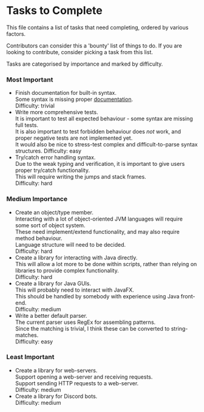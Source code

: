 # Tasks to Complete

This file contains a list of tasks that need completing, ordered by various factors.

Contributors can consider this a 'bounty' list of things to do. If you are looking to contribute, consider picking a task from this list.

Tasks are categorised by importance and marked by difficulty.

### Most Important
- Finish documentation for built-in syntax. \
Some syntax is missing proper [documentation](https://moderocky.gitbook.io/byteskript/). \
Difficulty: trivial
- Write more comprehensive tests. \
It is important to test all expected behaviour - some syntax are missing full tests. \
It is also important to test forbidden behaviour does *not* work, and proper negative tests are not implemented yet. \
It would also be nice to stress-test complex and difficult-to-parse syntax structures.
Difficulty: easy
- Try/catch error handling syntax. \
Due to the weak typing and verification, it is important to give users proper try/catch functionality. \
This will require writing the jumps and stack frames. \
Difficulty: hard

### Medium Importance
- Create an object/type member. \
Interacting with a lot of object-oriented JVM languages will require some sort of object system. \
These need implement/extend functionality, and may also require method behaviour. \
Language structure will need to be decided. \
Difficulty: hard
- Create a library for interacting with Java directly. \
This will allow a lot more to be done within scripts, rather than relying on libraries to provide complex functionality. \
Difficulty: hard
- Create a library for Java GUIs. \
This will probably need to interact with JavaFX. \
This should be handled by somebody with experience using Java front-end. \
Difficulty: medium
- Write a better default parser. \
  The current parser uses RegEx for assembling patterns. \
  Since the matching is trivial, I think these can be converted to string-matches. \
  Difficulty: easy

### Least Important
- Create a library for web-servers. \
  Support opening a web-server and receiving requests. \
  Support sending HTTP requests to a web-server. \
  Difficulty: medium
- Create a library for Discord bots. \
Difficulty: medium

